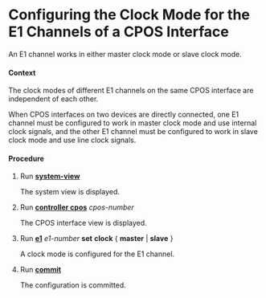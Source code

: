 Configuring the Clock Mode for the E1 Channels of a CPOS Interface
==================================================================

An E1 channel works in either master clock mode or slave
clock mode.

#### Context

The clock modes of different E1 channels on the same CPOS
interface are independent of each other.

When CPOS interfaces
on two devices are directly connected, one E1 channel must be configured
to work in master clock mode and use internal clock signals, and the
other E1 channel must be configured to work in slave clock mode and
use line clock signals.


#### Procedure

1. Run [**system-view**](cmdqueryname=system-view)
   
   
   
   The system view
   is displayed.
2. Run [**controller cpos**](cmdqueryname=controller+cpos) *cpos-number*
   
   
   
   The CPOS interface
   view is displayed.
3. Run [**e1**](cmdqueryname=e1) *e1-number* **set** **clock** { **master** | **slave** }
   
   
   
   A clock mode is configured for the
   E1 channel.
4. Run [**commit**](cmdqueryname=commit)
   
   
   
   The configuration is committed.